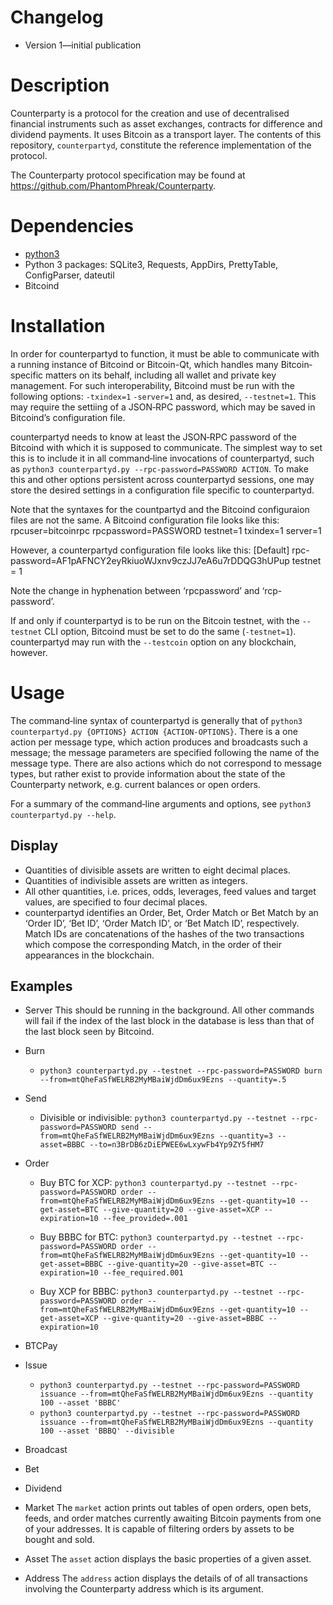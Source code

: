 # Changelog
* Version 1—initial publication

# Description
Counterparty is a protocol for the creation and use of decentralised financial
instruments such as asset exchanges, contracts for difference and dividend
payments. It uses Bitcoin as a transport layer. The contents of this
repository, `counterpartyd`, constitute the reference implementation of the
protocol.

The Counterparty protocol specification may be found at
<https://github.com/PhantomPhreak/Counterparty>.

# Dependencies
* [python3](http://python.org)
* Python 3 packages: SQLite3, Requests, AppDirs, PrettyTable, ConfigParser,
  dateutil
* Bitcoind

# Installation
In order for counterpartyd to function, it must be able to communicate with a
running instance of Bitcoind or Bitcoin-Qt, which handles many Bitcoin‐specific
matters on its behalf, including all wallet and private key management. For
such interoperability, Bitcoind must be run with the following options:
`-txindex=1` `-server=1` and, as desired, `--testnet=1`. This may require
the settiing of a JSON‐RPC password, which may be saved in Bitcoind’s
configuration file.

counterpartyd needs to know at least the JSON‐RPC password of the Bitcoind with
which it is supposed to communicate. The simplest way to set this is to
include it in all command‐line invocations of counterpartyd, such as `python3
counterpartyd.py --rpc-password=PASSWORD ACTION`. To make this and other
options persistent across counterpartyd sessions, one may store the desired
settings in a configuration file specific to counterpartyd.

Note that the syntaxes for the countpartyd and the Bitcoind configuraion
files are not the same. A Bitcoind configuration file looks like this:
        rpcuser=bitcoinrpc
        rpcpassword=PASSWORD
        testnet=1
        txindex=1
        server=1

However, a counterpartyd configuration file looks like this:
        [Default]
        rpc-password=AF1pAFNCY2eyRkiuoWJxnv9czJJ7eA6u7rDDQG3hUPup
        testnet = 1

Note the change in hyphenation between ‘rpcpassword’ and ‘rcp-password’.

If and only if counterpartyd is to be run on the Bitcoin testnet, with the
`--testnet` CLI option, Bitcoind must be set to do the same (`-testnet=1`).
counterpartyd may run with the `--testcoin` option on any blockchain,
however.

# Usage
The command‐line syntax of counterpartyd is generally that of `python3
counterpartyd.py {OPTIONS} ACTION {ACTION-OPTIONS}`. There is a one action per
message type, which action produces and broadcasts such a message; the message
parameters are specified following the name of the message type. There are also
actions which do not correspond to message types, but rather exist to provide
information about the state of the Counterparty network, e.g. current balances
or open orders.

For a summary of the command‐line arguments and options, see `python3
counterpartyd.py --help`.

## Display
* Quantities of divisible assets are written to eight decimal places.
* Quantities of indivisible assets are written as integers.
* All other quantities, i.e. prices, odds, leverages, feed values and target
values, are specified to four decimal places.
* counterpartyd identifies an Order, Bet, Order Match or Bet Match by an
‘Order ID’, ‘Bet ID’, ‘Order Match ID’, or ‘Bet Match ID’, respectively. Match
IDs are concatenations of the hashes of the two transactions which compose the
corresponding Match, in the order of their appearances in the blockchain.


## Examples
* Server
This should be running in the background. All other commands will fail if the index of the last block in the database is less than that of the last block seen by Bitcoind.

* Burn
	* `python3 counterpartyd.py --testnet --rpc-password=PASSWORD burn --from=mtQheFaSfWELRB2MyMBaiWjdDm6ux9Ezns --quantity=.5`

* Send
	* Divisible or indivisible: `python3 counterpartyd.py --testnet --rpc-password=PASSWORD send --from=mtQheFaSfWELRB2MyMBaiWjdDm6ux9Ezns --quantity=3 --asset=BBBC --to=n3BrDB6zDiEPWEE6wLxywFb4Yp9ZY5fHM7`

* Order
	* Buy BTC for XCP: `python3 counterpartyd.py --testnet --rpc-password=PASSWORD order --from=mtQheFaSfWELRB2MyMBaiWjdDm6ux9Ezns --get-quantity=10 --get-asset=BTC --give-quantity=20 --give-asset=XCP --expiration=10 --fee_provided=.001`

	* Buy BBBC for BTC: `python3 counterpartyd.py --testnet --rpc-password=PASSWORD order --from=mtQheFaSfWELRB2MyMBaiWjdDm6ux9Ezns --get-quantity=10 --get-asset=BBBC --give-quantity=20 --give-asset=BTC --expiration=10 --fee_required.001`

	* Buy XCP for BBBC: `python3 counterpartyd.py --testnet --rpc-password=PASSWORD order --from=mtQheFaSfWELRB2MyMBaiWjdDm6ux9Ezns --get-quantity=10 --get-asset=XCP --give-quantity=20 --give-asset=BBBC --expiration=10`

* BTCPay

* Issue
	* `python3 counterpartyd.py --testnet --rpc-password=PASSWORD issuance --from=mtQheFaSfWELRB2MyMBaiWjdDm6ux9Ezns --quantity 100 --asset 'BBBC'`
	* `python3 counterpartyd.py --testnet --rpc-password=PASSWORD issuance --from=mtQheFaSfWELRB2MyMBaiWjdDm6ux9Ezns --quantity 100 --asset 'BBBQ' --divisible`

* Broadcast

* Bet

* Dividend

* Market
The `market` action prints out tables of open orders, open bets, feeds, and
order matches currently awaiting Bitcoin payments from one of your addresses.
It is capable of filtering orders by assets to be bought and sold.

* Asset
The `asset` action displays the basic properties of a given asset.

* Address
The `address` action displays the details of of all transactions involving the
Counterparty address which is its argument.
